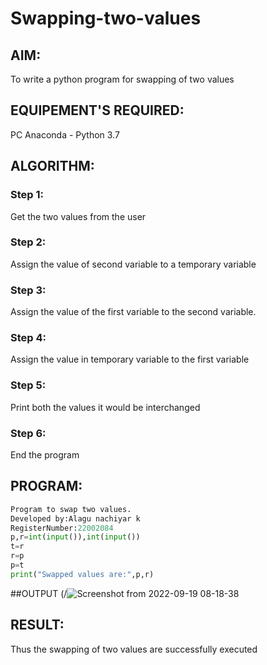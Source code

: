 # Swapping-two-values
## AIM:
To write a python program for swapping of two values
## EQUIPEMENT'S REQUIRED: 
PC
Anaconda - Python 3.7
## ALGORITHM: 
### Step 1:
Get the two values from the user
### Step 2: 
Assign the value of second variable to a temporary variable 
### Step 3: 
Assign the value of the first variable to the second variable.
### Step 4:  
Assign the value in temporary variable to the first variable
### Step 5: 
Print both the values it would be interchanged
### Step 6: 
End the program
## PROGRAM:
```python
Program to swap two values.
Developed by:Alagu nachiyar k
RegisterNumber:22002084
p,r=int(input()),int(input())
t=r
r=p
p=t
print("Swapped values are:",p,r)
```
##OUTPUT
(/![Screenshot from 2022-09-19 08-18-38](https://user-images.githubusercontent.com/113497340/190942411-53b9aba4-805c-4dd7-9979-7106992f72de.png)



## RESULT:
Thus the swapping of two values are successfully executed



